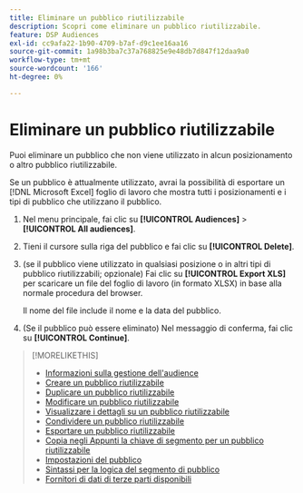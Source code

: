 ```yaml
---
title: Eliminare un pubblico riutilizzabile
description: Scopri come eliminare un pubblico riutilizzabile.
feature: DSP Audiences
exl-id: cc9afa22-1b90-4709-b7af-d9c1ee16aa16
source-git-commit: 1a98b3ba7c37a768825e9e48db7d847f12daa9a0
workflow-type: tm+mt
source-wordcount: '166'
ht-degree: 0%

---
```


# Eliminare un pubblico riutilizzabile

Puoi eliminare un pubblico che non viene utilizzato in alcun posizionamento o altro pubblico riutilizzabile.

Se un pubblico è attualmente utilizzato, avrai la possibilità di esportare un [!DNL Microsoft Excel] foglio di lavoro che mostra tutti i posizionamenti e i tipi di pubblico che utilizzano il pubblico.

1. Nel menu principale, fai clic su **[!UICONTROL Audiences]** > **[!UICONTROL All audiences]**.

1. Tieni il cursore sulla riga del pubblico e fai clic su **[!UICONTROL Delete]**.

1. (se il pubblico viene utilizzato in qualsiasi posizione o in altri tipi di pubblico riutilizzabili; opzionale) Fai clic su **[!UICONTROL Export XLS]** per scaricare un file del foglio di lavoro (in formato XLSX) in base alla normale procedura del browser.

   Il nome del file include il nome e la data del pubblico.

1. (Se il pubblico può essere eliminato) Nel messaggio di conferma, fai clic su **[!UICONTROL Continue]**.

>[!MORELIKETHIS]
>
>* [Informazioni sulla gestione dell&#39;audience](audience-about.md)
>* [Creare un pubblico riutilizzabile](reusable-audience-create.md)
>* [Duplicare un pubblico riutilizzabile](reusable-audience-duplicate.md)
>* [Modificare un pubblico riutilizzabile](reusable-audience-edit.md)
>* [Visualizzare i dettagli su un pubblico riutilizzabile](reusable-audience-view-details.md)
>* [Condividere un pubblico riutilizzabile](reusable-audience-share.md)
>* [Esportare un pubblico riutilizzabile](reusable-audience-export.md)
>* [Copia negli Appunti la chiave di segmento per un pubblico riutilizzabile](reusable-audience-clipboard.md)
>* [Impostazioni del pubblico](audience-settings.md)
>* [Sintassi per la logica del segmento di pubblico](audience-segment-logic-syntax.md)
>* [Fornitori di dati di terze parti disponibili](third-party-data-providers.md)

